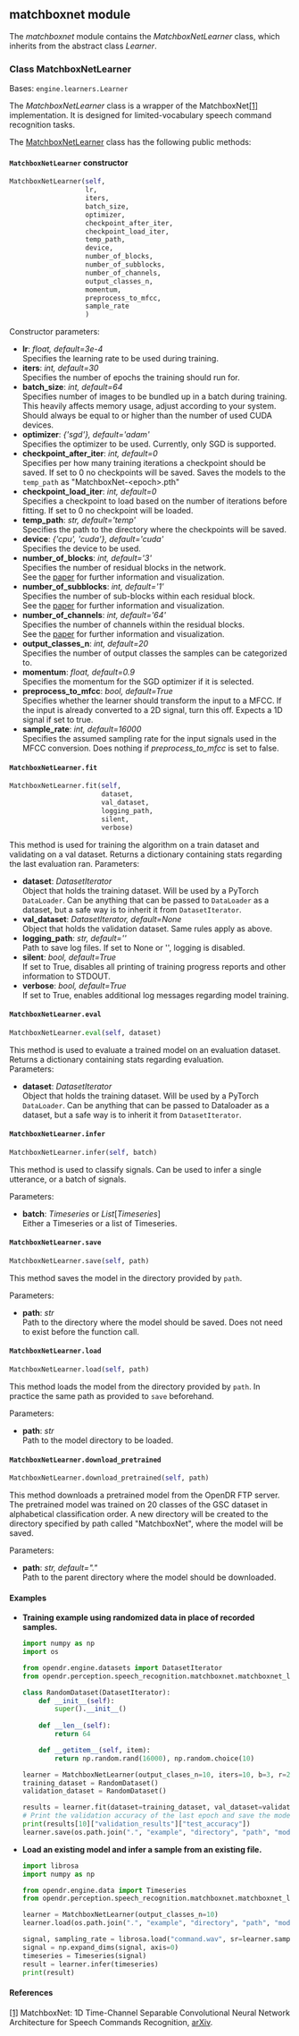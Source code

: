 ## matchboxnet module

The *matchboxnet* module contains the *MatchboxNetLearner* class, which inherits from the abstract class *Learner*.

### Class MatchboxNetLearner

Bases: `engine.learners.Learner`

The *MatchboxNetLearner* class is a wrapper of the MatchboxNet[[1]](#matchboxnet-arxiv) implementation.
It is designed for limited-vocabulary speech command recognition tasks.

The [MatchboxNetLearner](#src.perception.speech_recognition.matchboxnet_learner.py) class has the following public methods:

#### `MatchboxNetLearner` constructor

```python
MatchboxNetLearner(self,
                   lr,
                   iters,
                   batch_size,
                   optimizer,
                   checkpoint_after_iter,
                   checkpoint_load_iter,
                   temp_path,
                   device,
                   number_of_blocks,
                   number_of_subblocks,
                   number_of_channels,
                   output_classes_n,
                   momentum,
                   preprocess_to_mfcc,
                   sample_rate
                   )
```

Constructor parameters:

- **lr**: *float, default=3e-4*  
  Specifies the learning rate to be used during training.
- **iters**: *int, default=30*  
  Specifies the number of epochs the training should run for.
- **batch_size**: *int, default=64*  
  Specifies number of images to be bundled up in a batch during training.  
  This heavily affects memory usage, adjust according to your system.
  Should always be equal to or higher than the number of used CUDA devices.
- **optimizer**: *{'sgd'}, default='adam'*  
  Specifies the optimizer to be used. Currently, only SGD is supported.
- **checkpoint_after_iter**: *int, default=0*  
  Specifies per how many training iterations a checkpoint should be saved.
  If set to 0 no checkpoints will be saved.
  Saves the models to the `temp_path` as "MatchboxNet-\<epoch\>.pth"
- **checkpoint_load_iter**: *int, default=0*   
  Specifies a checkpoint to load based on the number of iterations before fitting. If set to 0 no checkpoint will be loaded.
- **temp_path**: *str, default='temp'*  
  Specifies the path to the directory where the checkpoints will be saved.
- **device**: *{'cpu', 'cuda'}, default='cuda'*  
  Specifies the device to be used.
- **number_of_blocks**: *int, default='3'*  
  Specifies the number of residual blocks in the network.  
  See the [paper](#matchboxnet-arxiv) for further information and visualization.
- **number_of_subblocks**: *int, default='1'*  
  Specifies the number of sub-blocks within each residual block.  
  See the [paper](#matchboxnet-arxiv) for further information and visualization.
- **number_of_channels**: *int, default='64'*  
  Specifies the number of channels within the residual blocks.  
  See the [paper](#matchboxnet-arxiv) for further information and visualization.
- **output_classes_n**: *int, default=20*  
  Specifies the number of output classes the samples can be categorized to.
- **momentum**: *float, default=0.9*  
  Specifies the momentum for the SGD optimizer if it is selected.
- **preprocess_to_mfcc**: *bool, default=True*  
  Specifies whether the learner should transform the input to a MFCC.
  If the input is already converted to a 2D signal, turn this off.
  Expects a 1D signal if set to true.
- **sample_rate**: *int, default=16000*  
  Specifies the assumed sampling rate for the input signals used in the MFCC conversion.
  Does nothing if *preprocess_to_mfcc* is set to false.

#### `MatchboxNetLearner.fit`

```python
MatchboxNetLearner.fit(self,
                       dataset,
                       val_dataset,
                       logging_path,
                       silent,
                       verbose)
```

This method is used for training the algorithm on a train dataset and validating on a val dataset.
Returns a dictionary containing stats regarding the last evaluation ran. Parameters:

- **dataset**: *DatasetIterator*  
  Object that holds the training dataset.
  Will be used by a PyTorch `DataLoader`.
  Can be anything that can be passed to `DataLoader` as a dataset, but a safe way is to inherit it from `DatasetIterator`.
- **val_dataset**: *DatasetIterator, default=None*  
  Object that holds the validation dataset.
  Same rules apply as above.
- **logging_path**: *str, default=''*  
  Path to save log files. If set to None or '', logging is disabled.
- **silent**: *bool, default=True*  
  If set to True, disables all printing of training progress reports and other information to STDOUT.
- **verbose**: *bool, default=True*  
  If set to True, enables additional log messages regarding model training.

#### `MatchboxNetLearner.eval`

```python
MatchboxNetLearner.eval(self, dataset)
```

This method is used to evaluate a trained model on an evaluation dataset.
Returns a dictionary containing stats regarding evaluation.  
Parameters:

- **dataset**: *DatasetIterator*  
  Object that holds the training dataset.
  Will be used by a PyTorch `DataLoader`.
  Can be anything that can be passed to Dataloader as a dataset, but a safe way is to inherit it from `DatasetIterator`.

#### `MatchboxNetLearner.infer`

```python
MatchboxNetLearner.infer(self, batch)
```

This method is used to classify signals. Can be used to infer a single utterance, or a batch of signals.

Parameters:

- **batch**: *Timeseries* or *List*[*Timeseries*]   
  Either a Timeseries or a list of Timeseries.

#### `MatchboxNetLearner.save`

```python
MatchboxNetLearner.save(self, path)
```

This method saves the model in the directory provided by `path`.

Parameters:

- **path**: *str*  
  Path to the directory where the model should be saved.
  Does not need to exist before the function call.

#### `MatchboxNetLearner.load`

```python
MatchboxNetLearner.load(self, path)
```

This method loads the model from the directory provided by `path`.
In practice the same path as provided to `save` beforehand.

Parameters:

- **path**: *str*  
  Path to the model directory to be loaded.


#### `MatchboxNetLearner.download_pretrained`

```python
MatchboxNetLearner.download_pretrained(self, path)
```

This method downloads a pretrained model from the OpenDR FTP server.
The pretrained model was trained on 20 classes of the GSC dataset in alphabetical classification order.
A new directory will be created to the directory specified by path called "MatchboxNet", where the model will be saved.

Parameters:

- **path**: *str, default="."*   
  Path to the parent directory where the model should be downloaded.

#### Examples

* **Training example using randomized data in place of recorded samples.**

  ```python
  import numpy as np
  import os
  
  from opendr.engine.datasets import DatasetIterator
  from opendr.perception.speech_recognition.matchboxnet.matchboxnet_learner import MatchboxNetLearner
  
  class RandomDataset(DatasetIterator):
      def __init__(self):
          super().__init__()
          
      def __len__(self):
          return 64
  
      def __getitem__(self, item):
          return np.random.rand(16000), np.random.choice(10)
  
  learner = MatchboxNetLearner(output_clases_n=10, iters=10, b=3, r=2, c=64)
  training_dataset = RandomDataset()
  validation_dataset = RandomDataset()
  
  results = learner.fit(dataset=training_dataset, val_dataset=validation_dataset)
  # Print the validation accuracy of the last epoch and save the model to a file
  print(results[10]["validation_results"]["test_accuracy"])
  learner.save(os.path.join(".", "example", "directory", "path", "model"))
  ```

* **Load an existing model and infer a sample from an existing file.**
  ```python
  import librosa
  import numpy as np
  
  from opendr.engine.data import Timeseries
  from opendr.perception.speech_recognition.matchboxnet.matchboxnet_learner import MatchboxNetLearner
  
  learner = MatchboxNetLearner(output_classes_n=10)
  learner.load(os.path.join(".", "example", "directory", "path", "model"))

  signal, sampling_rate = librosa.load("command.wav", sr=learner.sample_rate)
  signal = np.expand_dims(signal, axis=0)
  timeseries = Timeseries(signal)
  result = learner.infer(timeseries)
  print(result)
  ```

#### References

<a name="matchboxnet-arxiv" href="https://arxiv.org/abs/1810.085591">[1]</a>
MatchboxNet: 1D Time-Channel Separable Convolutional Neural Network Architecture for Speech Commands Recognition,
[arXiv](https://arxiv.org/abs/2004.08531).  
